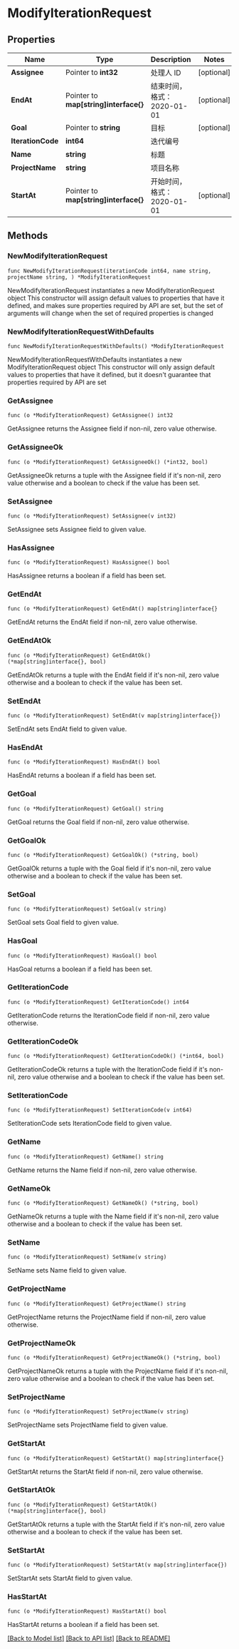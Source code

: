 # ModifyIterationRequest

## Properties

Name | Type | Description | Notes
------------ | ------------- | ------------- | -------------
**Assignee** | Pointer to **int32** | 处理人 ID | [optional] 
**EndAt** | Pointer to **map[string]interface{}** | 结束时间，格式：2020-01-01 | [optional] 
**Goal** | Pointer to **string** | 目标 | [optional] 
**IterationCode** | **int64** | 迭代编号 | 
**Name** | **string** | 标题 | 
**ProjectName** | **string** | 项目名称 | 
**StartAt** | Pointer to **map[string]interface{}** | 开始时间，格式：2020-01-01 | [optional] 

## Methods

### NewModifyIterationRequest

`func NewModifyIterationRequest(iterationCode int64, name string, projectName string, ) *ModifyIterationRequest`

NewModifyIterationRequest instantiates a new ModifyIterationRequest object
This constructor will assign default values to properties that have it defined,
and makes sure properties required by API are set, but the set of arguments
will change when the set of required properties is changed

### NewModifyIterationRequestWithDefaults

`func NewModifyIterationRequestWithDefaults() *ModifyIterationRequest`

NewModifyIterationRequestWithDefaults instantiates a new ModifyIterationRequest object
This constructor will only assign default values to properties that have it defined,
but it doesn't guarantee that properties required by API are set

### GetAssignee

`func (o *ModifyIterationRequest) GetAssignee() int32`

GetAssignee returns the Assignee field if non-nil, zero value otherwise.

### GetAssigneeOk

`func (o *ModifyIterationRequest) GetAssigneeOk() (*int32, bool)`

GetAssigneeOk returns a tuple with the Assignee field if it's non-nil, zero value otherwise
and a boolean to check if the value has been set.

### SetAssignee

`func (o *ModifyIterationRequest) SetAssignee(v int32)`

SetAssignee sets Assignee field to given value.

### HasAssignee

`func (o *ModifyIterationRequest) HasAssignee() bool`

HasAssignee returns a boolean if a field has been set.

### GetEndAt

`func (o *ModifyIterationRequest) GetEndAt() map[string]interface{}`

GetEndAt returns the EndAt field if non-nil, zero value otherwise.

### GetEndAtOk

`func (o *ModifyIterationRequest) GetEndAtOk() (*map[string]interface{}, bool)`

GetEndAtOk returns a tuple with the EndAt field if it's non-nil, zero value otherwise
and a boolean to check if the value has been set.

### SetEndAt

`func (o *ModifyIterationRequest) SetEndAt(v map[string]interface{})`

SetEndAt sets EndAt field to given value.

### HasEndAt

`func (o *ModifyIterationRequest) HasEndAt() bool`

HasEndAt returns a boolean if a field has been set.

### GetGoal

`func (o *ModifyIterationRequest) GetGoal() string`

GetGoal returns the Goal field if non-nil, zero value otherwise.

### GetGoalOk

`func (o *ModifyIterationRequest) GetGoalOk() (*string, bool)`

GetGoalOk returns a tuple with the Goal field if it's non-nil, zero value otherwise
and a boolean to check if the value has been set.

### SetGoal

`func (o *ModifyIterationRequest) SetGoal(v string)`

SetGoal sets Goal field to given value.

### HasGoal

`func (o *ModifyIterationRequest) HasGoal() bool`

HasGoal returns a boolean if a field has been set.

### GetIterationCode

`func (o *ModifyIterationRequest) GetIterationCode() int64`

GetIterationCode returns the IterationCode field if non-nil, zero value otherwise.

### GetIterationCodeOk

`func (o *ModifyIterationRequest) GetIterationCodeOk() (*int64, bool)`

GetIterationCodeOk returns a tuple with the IterationCode field if it's non-nil, zero value otherwise
and a boolean to check if the value has been set.

### SetIterationCode

`func (o *ModifyIterationRequest) SetIterationCode(v int64)`

SetIterationCode sets IterationCode field to given value.


### GetName

`func (o *ModifyIterationRequest) GetName() string`

GetName returns the Name field if non-nil, zero value otherwise.

### GetNameOk

`func (o *ModifyIterationRequest) GetNameOk() (*string, bool)`

GetNameOk returns a tuple with the Name field if it's non-nil, zero value otherwise
and a boolean to check if the value has been set.

### SetName

`func (o *ModifyIterationRequest) SetName(v string)`

SetName sets Name field to given value.


### GetProjectName

`func (o *ModifyIterationRequest) GetProjectName() string`

GetProjectName returns the ProjectName field if non-nil, zero value otherwise.

### GetProjectNameOk

`func (o *ModifyIterationRequest) GetProjectNameOk() (*string, bool)`

GetProjectNameOk returns a tuple with the ProjectName field if it's non-nil, zero value otherwise
and a boolean to check if the value has been set.

### SetProjectName

`func (o *ModifyIterationRequest) SetProjectName(v string)`

SetProjectName sets ProjectName field to given value.


### GetStartAt

`func (o *ModifyIterationRequest) GetStartAt() map[string]interface{}`

GetStartAt returns the StartAt field if non-nil, zero value otherwise.

### GetStartAtOk

`func (o *ModifyIterationRequest) GetStartAtOk() (*map[string]interface{}, bool)`

GetStartAtOk returns a tuple with the StartAt field if it's non-nil, zero value otherwise
and a boolean to check if the value has been set.

### SetStartAt

`func (o *ModifyIterationRequest) SetStartAt(v map[string]interface{})`

SetStartAt sets StartAt field to given value.

### HasStartAt

`func (o *ModifyIterationRequest) HasStartAt() bool`

HasStartAt returns a boolean if a field has been set.


[[Back to Model list]](../README.md#documentation-for-models) [[Back to API list]](../README.md#documentation-for-api-endpoints) [[Back to README]](../README.md)



